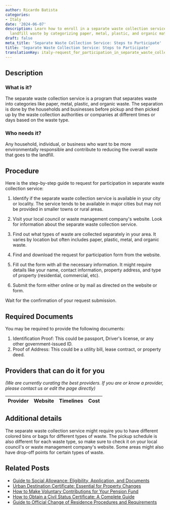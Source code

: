 ```yaml
---
author: Ricardo Batista
categories:
- Italy
date: '2024-06-07'
description: Learn how to enroll in a separate waste collection service to help reduce
  landfill waste by categorizing paper, metal, plastic, and organic materials.
draft: false
meta_title: 'Separate Waste Collection Service: Steps to Participate'
title: 'Separate Waste Collection Service: Steps to Participate'
translationKey: italy-request_for_participation_in_separate_waste_collection_service
---
```


## Description
### What is it?
The separate waste collection service is a program that separates waste into categories like paper, metal, plastic, and organic waste. The separation is done by the households and businesses before pickup and then picked up by the waste collection authorities or companies at different times or days based on the waste type.

### Who needs it?
Any household, individual, or business who want to be more environmentally responsible and contribute to reducing the overall waste that goes to the landfill.

## Procedure
Here is the step-by-step guide to request for participation in separate waste collection service:

1. Identify if the separate waste collection service is available in your city or locality. The service tends to be available in major cities but may not be provided in smaller towns or rural areas.

2. Visit your local council or waste management company's website. Look for information about the separate waste collection service.

3. Find out what types of waste are collected separately in your area. It varies by location but often includes paper, plastic, metal, and organic waste.

4. Find and download the request for participation form from the website.

5. Fill out the form with all the necessary information. It might require details like your name, contact information, property address, and type of property (residential, commercial, etc).

6. Submit the form either online or by mail as directed on the website or form. 

Wait for the confirmation of your request submission.
  

## Required Documents
You may be required to provide the following documents:

1. Identification Proof: This could be passport, Driver's license, or any other government-issued ID.
2. Proof of Address: This could be a utility bill, lease contract, or property deed.

## Providers that can do it for you
_(We are currently curating the best providers. If you are or know a provider, please contact us or edit the page directly)_

| Provider        |     Website     |     Timelines    |       Cost      |
| :-------------: | :-------------: |  :-------------: | :-------------: |

## Additional details
The separate waste collection service might require you to have different colored bins or bags for different types of waste. The pickup schedule is also different for each waste type, so make sure to check it on your local council's or waste management company's website. Some areas might also have drop-off points for certain types of waste.
## Related Posts

- [Guide to Social Allowance: Eligibility, Application, and Documents](https://tramitit.com/guides/italy/social_allowance_application/)
- [Urban Destination Certificate: Essential for Property Changes](https://tramitit.com/guides/italy/urban_destination_certificate_request/)
- [How to Make Voluntary Contributions for Your Pension Fund](https://tramitit.com/guides/italy/voluntary_contribution_application/)
- [How to Obtain a Civil Status Certificate: A Complete Guide](https://tramitit.com/guides/italy/civil_status_certificate/)
- [Guide to Official Change of Residence Procedures and Requirements](https://tramitit.com/guides/italy/change_of_residence/)